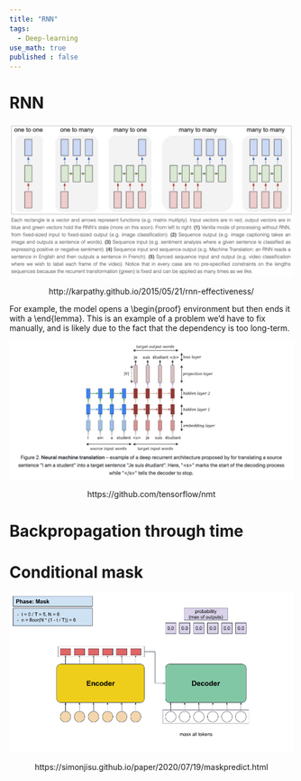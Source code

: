 ```yaml
---
title: "RNN"
tags:
  - Deep-learning
use_math: true
published : false
---
```


# RNN

<p align="center"> 
<img src="../images/RNNs.png" alt="drawing" width="800"/> 
<center>http://karpathy.github.io/2015/05/21/rnn-effectiveness/</center>
</p>

For example, the model opens a \begin{proof} environment but then ends it with a \end{lemma}. This is an example of a problem we’d have to fix manually, and is likely due to the fact that the dependency is too long-term.

<p align="center"> 
<img src="../images/RNN-seq2seq.png" alt="drawing" width="800"/> 
<center>https://github.com/tensorflow/nmt</center>
</p>

# Backpropagation through time


# Conditional mask

<p align="center"> 
<img src="../images/maskpredict_process.gif" alt="drawing" width="800"/> 
<center>https://simonjisu.github.io/paper/2020/07/19/maskpredict.html</center>
</p>